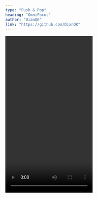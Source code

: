 ```yaml
---
type: "Push & Pop"
heading: "OmniFocus"
author: "DianQK"
link: "https://github.com/DianQK"
---
```


<!-- <a href="https://www.bizreach.jp/" target="_blank">BizReach</a> is Japan's top job site exclusive to business executives. I worked on front-end design and coding. My most recent project was <a href="https://woman.bizreach.jp/" target="_blank">Bizreach Woman</a>, a job site specifically for female business executives in Japan. -->

<video id="video" width="275" height="490" controls="" preload="assets/videos/push/OmniFocus.mp4" loop>
 <source src="assets/videos/push/OmniFocus.mp4" type="video/mp4">
 </video>

